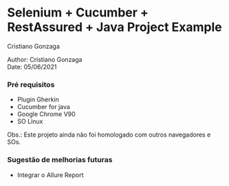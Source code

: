 # Selenium + Cucumber + RestAssured + Java Project Example
Cristiano Gonzaga<br/>


Author: Cristiano Gonzaga<br/>
Date: 05/06/2021

### Pré requisitos
- Plugin Gherkin 
- Cucumber for java
- Google Chrome V90
- SO Linux

Obs.: Este projeto ainda não foi homologado com outros navegadores e SOs.

### Sugestão de melhorias futuras
- Integrar o Allure Report
